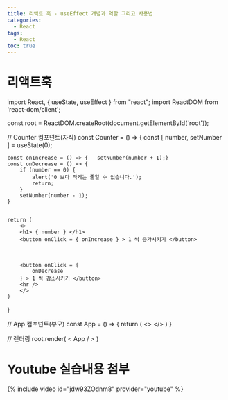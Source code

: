 ```yaml
---
title: 리액트 훅 - useEffect 개념과 역할 그리고 사용법
categories:
  - React
tags:
  - React
toc: true
---
```

# 리액트훅

import React, { useState, useEffect } from "react";
import ReactDOM from 'react-dom/client';

const root = ReactDOM.createRoot(document.getElementById('root'));

// Counter 컴포넌트(자식)
const Counter = () => {
    const [ number, setNumber ] = useState(0);

    const onIncrease = () => {   setNumber(number + 1);}
    const onDecrease = () => {
        if (number == 0) {
            alert('0 보다 작게는 줄일 수 없습니다.');
            return;
        }
        setNumber(number - 1);
    }


    return ( 
        <>
        <h1> { number } </h1> 
        <button onClick = { onIncrease } > 1 씩 증가시키기 </button> 
&nbsp;  

        <button onClick = {
            onDecrease
        } > 1 씩 감소시키기 </button> 
        <hr />
        </>
    )
}


// App 컴포넌트(부모)
const App = () => {
    return ( 
        <>
        <Counter />
        <Counter />
        <Counter />
        </>
    )
}


// 렌더링
root.render( <
    App / >
)



# Youtube 실습내용 첨부
{% include video id="jdw93ZOdnm8" provider="youtube" %}

